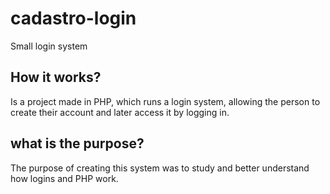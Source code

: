 # cadastro-login

Small login system

## How it works?

Is a project made in PHP, which runs a login system, allowing the person to create their account and later access it by logging in.

## what is the purpose?

The purpose of creating this system was to study and better understand how logins and PHP work.
